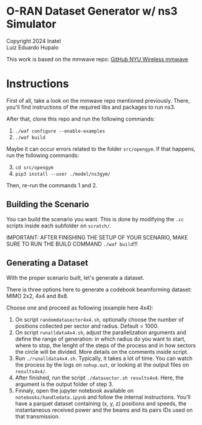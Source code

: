 # O-RAN Dataset Generator w/ ns3 Simulator

Copyright 2024 Inatel<br>
Luiz Eduardo Hupalo


This work is based on the mmwave repo: [GitHub NYU Wireless mmwave](https://github.com/nyuwireless-unipd/ns3-mmwave)

# Instructions

First of all, take a look on the mmwave repo mentioned previously. There, you'll find instructions of the required libs and packages to run ns3.

After that, clone this repo and run the following commands:

1. `./waf configure --enable-examples`
2. `./waf build`

Maybe it can occur errors related to the folder `src/opengym`. If that happens, run the following commands:

3. `cd src/opengym`
4. `pip3 install --user ./model/ns3gym/`

Then, re-run the commands 1 and 2.

## Building the Scenario

You can build the scenario you want. This is done by modifying the `.cc` scripts inside each subfolder on `scratch/`.

IMPORTANT: AFTER FINISHING THE SETUP OF YOUR SCENARIO, MAKE SURE TO RUN THE BUILD COMMAND `./waf build`!!!

## Generating a Dataset

With the proper scenario built, let's generate a dataset.

There is three options here to generate a codebook beamforming dataset: MIMO 2x2, 4x4 and 8x8. 

Choose one and proceed as following (example here 4x4):

1. On script `randomdatasector4x4.sh`, optionally choose the number of positions collected per sector and radius. Default = 1000.
2. On script `runalldata4x4.sh`, adjust the parallelization arguments and define the range of generation: in which radius do you want to start, where to stop, the lenght of the steps of the process and in how sectors the circle will be divided. More details on the comments inside script.
3. Run `./runalldata4x4.sh`. Typically, it takes a lot of time. You can watch the process by the logs on `nohup.out`, or looking at the output files on `results4x4/`.
4. After finished, run the script `./datasector.sh results4x4`. Here, the argument is the output folder of step 3.
5. Finnaly, open the jupyter notebook available on `notebooks/handledata.ipynb` and follow the internal instructions. You'll have a parquet dataset containing (x, y, z) positions and speeds, the instantaneous received power and the beams and its pairs IDs used on that transmission.